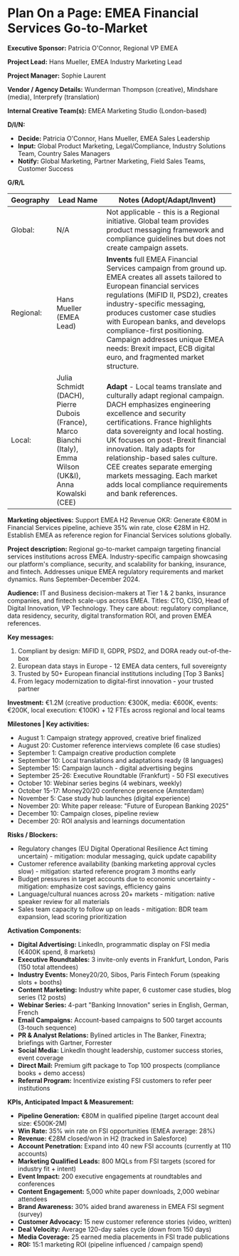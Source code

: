 # Plan On a Page: EMEA Financial Services Go-to-Market

**Executive Sponsor:** Patricia O'Connor, Regional VP EMEA

**Project Lead:** Hans Mueller, EMEA Industry Marketing Lead

**Project Manager:** Sophie Laurent

**Vendor / Agency Details:** Wunderman Thompson (creative), Mindshare (media), Interprefy (translation)

**Internal Creative Team(s):** EMEA Marketing Studio (London-based)

**D/I/N:**
- **Decide:** Patricia O'Connor, Hans Mueller, EMEA Sales Leadership
- **Input:** Global Product Marketing, Legal/Compliance, Industry Solutions Team, Country Sales Managers
- **Notify:** Global Marketing, Partner Marketing, Field Sales Teams, Customer Success

**G/R/L**

| Geography | Lead Name | Notes (Adopt/Adapt/Invent) |
|-----------|-----------|----------------------------|
| Global: | N/A | Not applicable - this is a Regional initiative. Global team provides product messaging framework and compliance guidelines but does not create campaign assets. |
| Regional: | Hans Mueller (EMEA Lead) | **Invents** full EMEA Financial Services campaign from ground up. EMEA creates all assets tailored to European financial services regulations (MiFID II, PSD2), creates industry-specific messaging, produces customer case studies with European banks, and develops compliance-first positioning. Campaign addresses unique EMEA needs: Brexit impact, ECB digital euro, and fragmented market structure. |
| Local: | Julia Schmidt (DACH), Pierre Dubois (France), Marco Bianchi (Italy), Emma Wilson (UK&I), Anna Kowalski (CEE) | **Adapt** - Local teams translate and culturally adapt regional campaign. DACH emphasizes engineering excellence and security certifications. France highlights data sovereignty and local hosting. UK focuses on post-Brexit financial innovation. Italy adapts for relationship-based sales culture. CEE creates separate emerging markets messaging. Each market adds local compliance requirements and bank references. |

**Marketing objectives:** Support EMEA H2 Revenue OKR: Generate €80M in Financial Services pipeline, achieve 35% win rate, close €28M in H2. Establish EMEA as reference region for Financial Services solutions globally.

**Project description:** Regional go-to-market campaign targeting financial services institutions across EMEA. Industry-specific campaign showcasing our platform's compliance, security, and scalability for banking, insurance, and fintech. Addresses unique EMEA regulatory requirements and market dynamics. Runs September-December 2024.

**Audience:** IT and Business decision-makers at Tier 1 & 2 banks, insurance companies, and fintech scale-ups across EMEA. Titles: CTO, CISO, Head of Digital Innovation, VP Technology. They care about: regulatory compliance, data residency, security, digital transformation ROI, and proven EMEA references.

**Key messages:**
1. Compliant by design: MiFID II, GDPR, PSD2, and DORA ready out-of-the-box
2. European data stays in Europe - 12 EMEA data centers, full sovereignty
3. Trusted by 50+ European financial institutions including [Top 3 Banks]
4. From legacy modernization to digital-first innovation - your trusted partner

**Investment:** €1.2M (creative production: €300K, media: €600K, events: €200K, local execution: €100K) + 12 FTEs across regional and local teams

**Milestones | Key activities:**
- August 1: Campaign strategy approved, creative brief finalized
- August 20: Customer reference interviews complete (6 case studies)
- September 1: Campaign creative production complete
- September 10: Local translations and adaptations ready (8 languages)
- September 15: Campaign launch - digital advertising begins
- September 25-26: Executive Roundtable (Frankfurt) - 50 FSI executives
- October 10: Webinar series begins (4 webinars, weekly)
- October 15-17: Money20/20 conference presence (Amsterdam)
- November 5: Case study hub launches (digital experience)
- November 20: White paper release: "Future of European Banking 2025"
- December 10: Campaign closes, pipeline review
- December 20: ROI analysis and learnings documentation

**Risks / Blockers:**
- Regulatory changes (EU Digital Operational Resilience Act timing uncertain) - mitigation: modular messaging, quick update capability
- Customer reference availability (banking marketing approval cycles slow) - mitigation: started reference program 3 months early
- Budget pressures in target accounts due to economic uncertainty - mitigation: emphasize cost savings, efficiency gains
- Language/cultural nuances across 20+ markets - mitigation: native speaker review for all materials
- Sales team capacity to follow up on leads - mitigation: BDR team expansion, lead scoring prioritization

**Activation Components:**
- **Digital Advertising:** LinkedIn, programmatic display on FSI media (€400K spend, 8 markets)
- **Executive Roundtables:** 3 invite-only events in Frankfurt, London, Paris (150 total attendees)
- **Industry Events:** Money20/20, Sibos, Paris Fintech Forum (speaking slots + booths)
- **Content Marketing:** Industry white paper, 6 customer case studies, blog series (12 posts)
- **Webinar Series:** 4-part "Banking Innovation" series in English, German, French
- **Email Campaigns:** Account-based campaigns to 500 target accounts (3-touch sequence)
- **PR & Analyst Relations:** Bylined articles in The Banker, Finextra; briefings with Gartner, Forrester
- **Social Media:** LinkedIn thought leadership, customer success stories, event coverage
- **Direct Mail:** Premium gift package to Top 100 prospects (compliance books + demo access)
- **Referral Program:** Incentivize existing FSI customers to refer peer institutions

**KPIs, Anticipated Impact & Measurement:**
- **Pipeline Generation:** €80M in qualified pipeline (target account deal size: €500K-2M)
- **Win Rate:** 35% win rate on FSI opportunities (EMEA average: 28%)
- **Revenue:** €28M closed/won in H2 (tracked in Salesforce)
- **Account Penetration:** Expand into 40 new FSI accounts (currently at 110 accounts)
- **Marketing Qualified Leads:** 800 MQLs from FSI targets (scored for industry fit + intent)
- **Event Impact:** 200 executive engagements at roundtables and conferences
- **Content Engagement:** 5,000 white paper downloads, 2,000 webinar attendees
- **Brand Awareness:** 30% aided brand awareness in EMEA FSI segment (survey)
- **Customer Advocacy:** 15 new customer reference stories (video, written)
- **Deal Velocity:** Average 120-day sales cycle (down from 150 days)
- **Media Coverage:** 25 earned media placements in FSI trade publications
- **ROI:** 15:1 marketing ROI (pipeline influenced / campaign spend)

